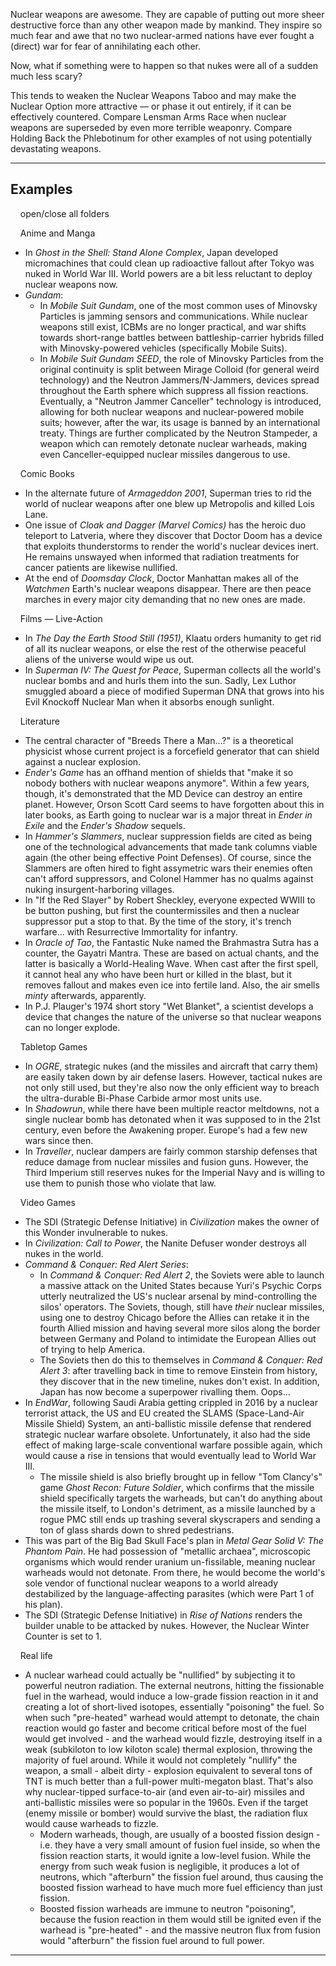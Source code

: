 Nuclear weapons are awesome. They are capable of putting out more sheer destructive force than any other weapon made by mankind. They inspire so much fear and awe that no two nuclear-armed nations have ever fought a (direct) war for fear of annihilating each other.

Now, what if something were to happen so that nukes were all of a sudden much less scary?

This tends to weaken the Nuclear Weapons Taboo and may make the Nuclear Option more attractive — or phase it out entirely, if it can be effectively countered. Compare Lensman Arms Race when nuclear weapons are superseded by even more terrible weaponry. Compare Holding Back the Phlebotinum for other examples of not using potentially devastating weapons.

___

## Examples

    open/close all folders 

    Anime and Manga 

-   In _Ghost in the Shell: Stand Alone Complex_, Japan developed micromachines that could clean up radioactive fallout after Tokyo was nuked in World War III. World powers are a bit less reluctant to deploy nuclear weapons now.
-   _Gundam_:
    -   In _Mobile Suit Gundam_, one of the most common uses of Minovsky Particles is jamming sensors and communications. While nuclear weapons still exist, ICBMs are no longer practical, and war shifts towards short-range battles between battleship-carrier hybrids filled with Minovsky-powered vehicles (specifically Mobile Suits).
    -   In _Mobile Suit Gundam SEED_, the role of Minovsky Particles from the original continuity is split between Mirage Colloid (for general weird technology) and the Neutron Jammers/N-Jammers, devices spread throughout the Earth sphere which suppress all fission reactions. Eventually, a "Neutron Jammer Canceller" technology is introduced, allowing for both nuclear weapons and nuclear-powered mobile suits; however, after the war, its usage is banned by an international treaty. Things are further complicated by the Neutron Stampeder, a weapon which can remotely detonate nuclear warheads, making even Canceller-equipped nuclear missiles dangerous to use.

    Comic Books 

-   In the alternate future of _Armageddon 2001_, Superman tries to rid the world of nuclear weapons after one blew up Metropolis and killed Lois Lane.
-   One issue of _Cloak and Dagger (Marvel Comics)_ has the heroic duo teleport to Latveria, where they discover that Doctor Doom has a device that exploits thunderstorms to render the world's nuclear devices inert. He remains unswayed when informed that radiation treatments for cancer patients are likewise nullified.
-   At the end of _Doomsday Clock_, Doctor Manhattan makes all of the _Watchmen_ Earth's nuclear weapons disappear. There are then peace marches in every major city demanding that no new ones are made.

    Films — Live-Action 

-   In _The Day the Earth Stood Still (1951)_, Klaatu orders humanity to get rid of all its nuclear weapons, or else the rest of the otherwise peaceful aliens of the universe would wipe us out.
-   In _Superman IV: The Quest for Peace_, Superman collects all the world's nuclear bombs and and hurls them into the sun. Sadly, Lex Luthor smuggled aboard a piece of modified Superman DNA that grows into his Evil Knockoff Nuclear Man when it absorbs enough sunlight.

    Literature 

-   The central character of "Breeds There a Man...?" is a theoretical physicist whose current project is a forcefield generator that can shield against a nuclear explosion.
-   _Ender's Game_ has an offhand mention of shields that "make it so nobody bothers with nuclear weapons anymore". Within a few years, though, it's demonstrated that the MD Device can destroy an entire planet. However, Orson Scott Card seems to have forgotten about this in later books, as Earth going to nuclear war is a major threat in _Ender in Exile_ and the _Ender's Shadow_ sequels.
-   In _Hammer's Slammers_, nuclear suppression fields are cited as being one of the technological advancements that made tank columns viable again (the other being effective Point Defenses). Of course, since the Slammers are often hired to fight assymetric wars their enemies often can't afford suppressors, and Colonel Hammer has no qualms against nuking insurgent-harboring villages.
-   In "If the Red Slayer" by Robert Sheckley, everyone expected WWIII to be button pushing, but first the countermissiles and then a nuclear suppressor put a stop to that. By the time of the story, it's trench warfare... with Resurrective Immortality for infantry.
-   In _Oracle of Tao_, the Fantastic Nuke named the Brahmastra Sutra has a counter, the Gayatri Mantra. These are based on actual chants, and the latter is basically a World-Healing Wave. When cast after the first spell, it cannot heal any who have been hurt or killed in the blast, but it removes fallout and makes even ice into fertile land. Also, the air smells _minty_ afterwards, apparently.
-   In P.J. Plauger's 1974 short story "Wet Blanket", a scientist develops a device that changes the nature of the universe so that nuclear weapons can no longer explode.

    Tabletop Games 

-   In _OGRE_, strategic nukes (and the missiles and aircraft that carry them) are easily taken down by air defense lasers. However, tactical nukes are not only still used, but they're also now the only efficient way to breach the ultra-durable Bi-Phase Carbide armor most units use.
-   In _Shadowrun_, while there have been multiple reactor meltdowns, not a single nuclear bomb has detonated when it was supposed to in the 21st century, even before the Awakening proper. Europe's had a few new wars since then.
-   In _Traveller_, nuclear dampers are fairly common starship defenses that reduce damage from nuclear missiles and fusion guns. However, the Third Imperium still reserves nukes for the Imperial Navy and is willing to use them to punish those who violate that law.

    Video Games 

-   The SDI (Strategic Defense Initiative) in _Civilization_ makes the owner of this Wonder invulnerable to nukes.
-   In _Civilization: Call to Power_, the Nanite Defuser wonder destroys all nukes in the world.
-   _Command & Conquer: Red Alert Series_:
    -   In _Command & Conquer: Red Alert 2_, the Soviets were able to launch a massive attack on the United States because Yuri's Psychic Corps utterly neutralized the US's nuclear arsenal by mind-controlling the silos' operators. The Soviets, though, still have _their_ nuclear missiles, using one to destroy Chicago before the Allies can retake it in the fourth Allied mission and having several more silos along the border between Germany and Poland to intimidate the European Allies out of trying to help America.
    -   The Soviets then do this to themselves in _Command & Conquer: Red Alert 3_: after travelling back in time to remove Einstein from history, they discover that in the new timeline, nukes don't exist. In addition, Japan has now become a superpower rivalling them. Oops...
-   In _EndWar_, following Saudi Arabia getting crippled in 2016 by a nuclear terrorist attack, the US and EU created the SLAMS (Space-Land-Air Missile Shield) System, an anti-ballistic missile defense that rendered strategic nuclear warfare obsolete. Unfortunately, it also had the side effect of making large-scale conventional warfare possible again, which would cause a rise in tensions that would eventually lead to World War III.
    -   The missile shield is also briefly brought up in fellow "Tom Clancy's" game _Ghost Recon: Future Soldier_, which confirms that the missile shield specifically targets the warheads, but can't do anything about the missile itself, to London's detriment, as a missile launched by a rogue PMC still ends up trashing several skyscrapers and sending a ton of glass shards down to shred pedestrians.
-   This was part of the Big Bad Skull Face's plan in _Metal Gear Solid V: The Phantom Pain_. He had possession of "metallic archaea", microscopic organisms which would render uranium un-fissilable, meaning nuclear warheads would not detonate. From there, he would become the world's sole vendor of functional nuclear weapons to a world already destabilized by the language-affecting parasites (which were Part 1 of his plan).
-   The SDI (Strategic Defense Initiative) in _Rise of Nations_ renders the builder unable to be attacked by nukes. However, the Nuclear Winter Counter is set to 1.

    Real life 

-   A nuclear warhead could actually be "nullified" by subjecting it to powerful neutron radiation. The external neutrons, hitting the fissionable fuel in the warhead, would induce a low-grade fission reaction in it and creating a lot of short-lived isotopes, essentially "poisoning" the fuel. So when such "pre-heated" warhead would attempt to detonate, the chain reaction would go faster and become critical before most of the fuel would get involved - and the warhead would fizzle, destroying itself in a weak (subkiloton to low kiloton scale) thermal explosion, throwing the majority of fuel around. While it would not completely "nullify" the weapon, a small - albeit dirty - explosion equivalent to several tons of TNT is much better than a full-power multi-megaton blast. That's also why nuclear-tipped surface-to-air (and even air-to-air) missiles and anti-ballistic missiles were so popular in the 1960s. Even if the target (enemy missile or bomber) would survive the blast, the radiation flux would cause warheads to fizzle.
    -   Modern warheads, though, are usually of a boosted fission design - i.e. they have a very small amount of fusion fuel inside, so when the fission reaction starts, it would ignite a low-level fusion. While the energy from such weak fusion is negligible, it produces a lot of neutrons, which "afterburn" the fission fuel around, thus causing the boosted fission warhead to have much more fuel efficiency than just fission.
    -   Boosted fission warheads are immune to neutron "poisoning", because the fusion reaction in them would still be ignited even if the warhead is "pre-heated" - and the massive neutron flux from fusion would "afterburn" the fission fuel around to full power.

___
